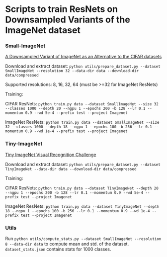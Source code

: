 # Scripts to train ResNets on Downsampled Variants of the ImageNet dataset

### Small-ImageNet
[A Downsampled Variant of ImageNet as an Alternative to the CIFAR datasets](https://arxiv.org/abs/1707.08819)

Download and extract dataset:
 `python utils/prepare_dataset.py --dataset SmallImageNet --resolution 32 --data-dir data --download-dir data/compressed`

Supported resolutions: 8, 16, 32, 64 (must be >=32 for ImageNet ResNets)

Training:

CIFAR ResNets: `python train.py data --dataset SmallImageNet --size 32 --classes 1000 --depth 20 --ngpu 1 --epochs 200 -b 128 --lr 0.1 --momentum 0.9 --wd 5e-4 --prefix test --project Imagenet`

ImageNet ResNets: `python train.py data --dataset SmallImageNet --size 32 --classes 1000 --depth 18 --ngpu 1 --epochs 100 -b 256 --lr 0.1 --momentum 0.9 --wd 1e-4 --prefix test --project Imagenet`

### Tiny-ImageNet
[Tiny ImageNet Visual Recognition Challenge](https://tiny-imagenet.herokuapp.com)

Download and extract dataset:
 `python utils/prepare_dataset.py --dataset TinyImageNet --data-dir data --download-dir data/compressed`

Training:

CIFAR ResNets: `python train.py data --dataset TinyImageNet --depth 20 --ngpu 1 --epochs 200 -b 128 --lr 0.1 --momentum 0.9 --wd 5e-4 --prefix test --project Imagenet`

ImageNet ResNets: `python train.py data --dataset TinyImageNet --depth 18 --ngpu 1 --epochs 100 -b 256 --lr 0.1 --momentum 0.9 --wd 1e-4 --prefix test --project Imagenet`

### Utils
Run `python utils/compute_stats.py --dataset SmallImageNet --resolution 8 --data-dir data` to compute mean and std. of the dataset. `dataset_stats.json` contains stats for 1000 classes.